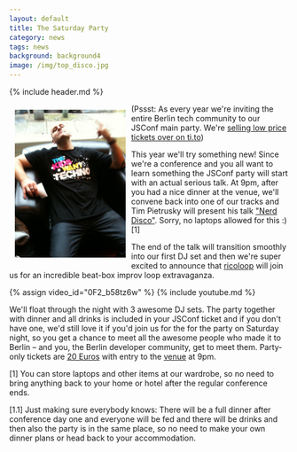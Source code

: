 ```yaml
---
layout: default
title: The Saturday Party
category: news
tags: news
background: background4
image: /img/top_disco.jpg
---
```


{% include header.md %}

<img src="/img/joe-mccann-wants-techno.jpg" align="left" alt="Joe McCann wants techno." style="width:200px;padding:10px"> (Pssst: As every year we're inviting the entire Berlin tech community to our JSConf main party. We're [selling low price tickets over on ti.to](https://ti.to/jsconfeu/jsconf-eu-2014?release_id=08znzuddg0s))

This year we'll try something new! Since we're a conference and you all want to learn something the JSConf party will start with an actual serious talk. At 9pm, after you had a nice dinner at the venue, we'll convene back into one of our tracks and Tim Pietrusky will present his talk ["Nerd Disco"](http://2014.jsconf.eu/speakers/tim-pietrusky-nerd-disco.html). Sorry, no laptops allowed for this :) [1]

The end of the talk will transition smoothly into our first DJ set and then we're super excited to announce that [ricoloop](http://www.ricoloop.com/) will join us for an incredible beat-box improv loop extravaganza.

{% assign video_id="0F2_b58tz6w" %}
{% include youtube.md %}

We'll float through the night with 3 awesome DJ sets. The party together with dinner and all drinks is included in your JSConf ticket and if you don't have one, we'd still love it if you'd join us for the for the party on Saturday night, so you get a chance to meet all the awesome people who made it to Berlin – and you, the Berlin developer community, get to meet them. Party-only tickets are [20 Euros](https://ti.to/jsconfeu/jsconf-eu-2014?release_id=08znzuddg0s) with entry to the [venue](/location/) at 9pm.

[1] You can store laptops and other items at our wardrobe, so no need to bring anything back to your home or hotel after the regular conference ends.

[1.1] Just making sure everybody knows: There will be a full dinner after conference day one and everyone will be fed and there will be drinks and then also the party is in the same place, so no need to make your own dinner plans or head back to your accommodation.
